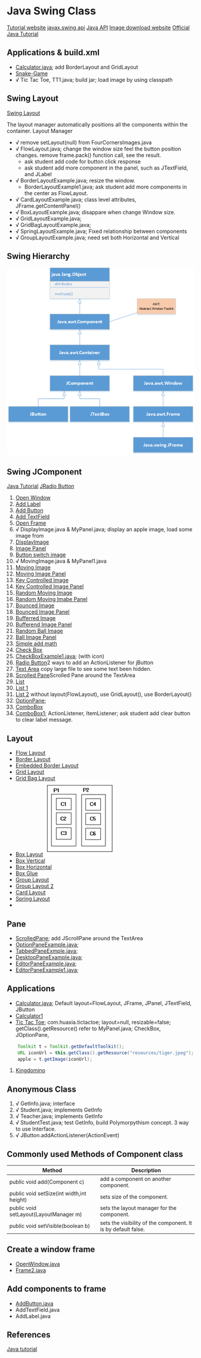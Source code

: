 # Java Swing Class

[Tutorial website](https://www.javatpoint.com/java-swing)
[javax.swing api](https://docs.oracle.com/javase/7/docs/api/javax/swing/package-summary.html)
[Java API](https://docs.oracle.com/javase/8/docs/api/)
[Image download website](http://www.pngmart.com/image/)
[Official Java Tutorial](https://docs.oracle.com/javase/tutorial/tutorialLearningPaths.html)

## Applications & build.xml
* [Calculator.java](../huaxia/src/com/huaxia/calculator/Calculator.java); add BorderLayout and GridLayout
* [Snake-Game](../Snake-Game/build.xml)
* √ Tic Tac Toe, TT1.java; build jar; load image by using classpath

## Swing Layout
[Swing Layout](https://www.tutorialspoint.com/swing/swing_layouts.htm)

The layout manager automatically positions all the components within the container. 
Layout Manager

* √ remove setLayout(null) from FourCornersImages.java
* √ FlowLayout.java; change the window size feel the button position changes. remove frame.pack() function call, see the result. 
    - ask student add code for button click response
    - ask student add more component in the panel, such as JTextField, and JLabel
* √ BorderLayoutExample.java; resize the window. 
    - BorderLayoutExample1.java; ask student add more components in the center as FlowLayout.
* √ CardLayoutExample.java; class level attributes, JFrame.getContentPanel()
* √ BoxLayoutExample.java; disappare when change Window size.
* √ GridLayoutExample.java;
* √ GridBagLayoutExample.java;
* √ SpringLayoutExample.java; Fixed relationship between components
* √ GroupLayoutExample.java; need set both Horizontal and Vertical

## Swing Hierarchy
![Container](Swing.png)

## Swing JComponent
[Java Tutorial](https://docs.oracle.com/javase/tutorial/uiswing/components/scrollpane.html)
[JRadio Button](https://www.geeksforgeeks.org/jradiobutton-java-swing/?ref=lbp)

1. [Open Window](../huaxia/src/com/huaxia/swing/OpenWindow.java)
7. [Add Label](../huaxia/src/com/huaxia/swing/AddLabel.java)
4. [Add Button](../huaxia/src/com/huaxia/swing/AddButton.java)
6. [Add TextField](../huaxia/src/com/huaxia/swing/AddTextField.java)
8. [Open Frame](../huaxia/src/com/huaxia/swing/Frame2.java)
9. √ DisplayImage.java & MyPanel.java; display an apple image, load some image from 
10. [DisplayImage](../huaxia/src/com/huaxia/swing/DisplayImage.java)
11. [Image Panel](../huaxia/src/com/huaxia/swing/MyPanel.java)
13. [Button switch image](../huaxia/src/com/huaxia/swing/FourCornersImage.java)
14. √ MovingImage.java & MyPanel1.java
15. [Moving Image](../huaxia/src/com/huaxia/swing/MoveImage.java) 
16. [Moving Image Panel](../huaxia/src/com/huaxia/swing/MyPanel1.java)
25. [Key Controlled Image](../huaxia/src/com/huaxia/swing/KeyboardControl.java)
26. [Key Controlled Image Panel](../huaxia/src/com/huaxia/swing/MyPanel2.java)
21. [Random Moving Image](../huaxia/src/com/huaxia/swing/RandomMoveImage.java)
22. [Random Moving Imabe Panel](../huaxia/src/com/huaxia/swing/MyPanel3.java)
17. [Bounced Image](../huaxia/src/com/huaxia/swing/DisplayBouncedImage.java)
18. [Bounced Image Panel](../huaxia/src/com/huaxia/swing/MyPanel4.java)
19. [Bufferred Image](../huaxia/src/com/huaxia/swing/DisplayBufferedImage.java)
20. [Bufferend Image Panel](../huaxia/src/com/huaxia/swing/MyPanel5.java)
23. [Random Ball Image](../huaxia/src/com/huaxia/swing/DiaplayBallImage.java)
24. [Ball Image Panel](../huaxia/src/com/huaxia/swing/MyPanel6.java)
25. [Simple add math](../huaxia/src/com/huaxia/swing/MyMath.java)
26. [Check Box](../huaxia/src/com/huaxia/swing/CheckBoxExample.java)
27. [CheckBoxExample1.java](../huaxia/src/com/huaxia/swing/component/CheckBoxExample1.java); (with icon)
28. [Radio Button](../huaxia/src/com/huaxia/swing/RadioButtonExample.java)2 ways to add an ActionListener for jButton
29. [Text Area](../huaxia/src/com/huaxia/swing/TextAreaExample.java) copy large file to see some text been hidden.
30. [Scrolled Pane](../huaxia/src/com/huaxia/swing/ScrolledPaneExample.java)Scrolled Pane around the TextArea
31. [List](../huaxia/src/com/huaxia/swing/ListExample.java)
32. [List 1](../huaxia/bin/com/huaxia/swing/ListExample1.class)
33. [List 2](../huaxia/src/com/huaxia/swing/ListExample2.java) without layout(FlowLayout), use GridLayout(), use BorderLayout() 
36. [OptionPane](../huaxia/src/com/huaxia/swing/pane/OptionPaneExample.java);
37. [ComboBox](../huaxia/src/com/huaxia/swing/component/ComboBoxExample.java) 
38. [ComboBox1](../huaxia/src/com/huaxia/swing/component/ComboBoxExample1.java); ActionListener, ItemListener; ask student add clear button to clear label message.

## Layout
* [Flow Layout](../huaxia/src/com/huaxia/swing/layout/FlowLayoutExample.java)
* [Border Layout](../huaxia/src/com/huaxia/swing/layout/BorderLayoutExample.java)
* [Embedded Border Layout](../huaxia/src/com/huaxia/swing/layout/BorderLayoutExample1.java)
* [Grid Layout](../huaxia/src/com/huaxia/swing/layout/GridLayoutExample.java)
* [Grid Bag Layout](../huaxia/src/com/huaxia/swing/layout/GridBagLayoutExample.java)
* [Box Layout](../huaxia/src/com/huaxia/swing/layout/BoxLayoutExample.java)
![](images/BoxLayout-1.gif)
* [Box Vertical](../huaxia/src/com/huaxia/swing/layout/BoxVertical.java)
* [Box Horizontal](../huaxia/src/com/huaxia/swing/layout/BoxHorizontal.java)
* [Box Glue](../huaxia/src/com/huaxia/swing/layout/BoxLayoutVerticalGlueTest.java)
* [Group Layout](../huaxia/src/com/huaxia/swing/layout/GroupLayoutExample.java)
* [Group Layout 2](../huaxia/src/com/huaxia/swing/layout/GroupLayoutExample2.java)
* [Card Layout](../huaxia/src/com/huaxia/swing/layout/CardLayoutExample.java)
* [Spring Layout](../huaxia/src/com/huaxia/swing/layout/SpringLayoutExample.java)
* 
## Pane
* [ScrolledPane](../huaxia/src/com/huaxia/swing/pane/ScrolledPaneExample.java); add JScrollPane around the TextArea
* [OptionPaneExample.java](../huaxia/src/com/huaxia/swing/pane/OptionPaneExample.java);
* [TabbedPaneExmple.java](../huaxia/src/com/huaxia/swing/pane/TabbedPaneExample.java);
* [DesktopPaneExample.java](../huaxia/src/com/huaxia/swing/pane/DesktopPaneExample.java);
* [EditorPaneExample.java](../huaxia/src/com/huaxia/swing/pane/EditorPaneExample.java);
* [EditorPaneExample1.java](../huaxia/src/com/huaxia/swing/pane/EditorPaneExample1.java);


## Applications
* [Calculator.java](../huaxia/src/com/huaxia/calculator/Calculator.java); Default layout=FlowLayout, JFrame, JPanel, JTextField, JButton 
* [Calculator1](../huaxia/src/com/huaxia/calculator/Calculator1.java)
* [Tic Tac Toe](../huaxia/src/com/huaxia/tictactoe/TTT1.java); com.huaxia.tictactoe; layout=null, resizable=false; getClass().getResource() refer to MyPanel.java; CheckBox, JOptionPane,
```java
    Toolkit t = Toolkit.getDefaultToolkit();
    URL iconUrl = this.getClass().getResource("resources/tiger.jpeg");
    apple = t.getImage(iconUrl);
```
1. [Kingdomino](https://www.youtube.com/watch?v=Wo7tLXgnzzI)

 
## Anonymous Class
1. √ GetInfo.java; interface
1. √ Student.java; implements GetInfo
1. √ Teacher.java; implements GetInfo
1. √ StudentTest.java; test GetInfo, build Polymorpythism concept. 3 way to use Interface.
1. √ JButton.addActionListener(ActionEvent) 

## Commonly used Methods of Component class
Method |	Description
|---|---|
public void add(Component c)	|add a component on another component.
public void setSize(int width,int height)	|sets size of the component.
public void setLayout(LayoutManager m)	|sets the layout manager for the component.
public void setVisible(boolean b)	|sets the visibility of the component. It is by default false.

## Create a window frame

* [OpenWindow.java](../huaxia/src/com/huaxia/swing/component/OpenWindow.java)
* [Frame2.java](../huaxia/src/com/huaxia/swing/component/Frame2.java)

## Add components to frame
* [AddButton.java](../huaxia/src/com/huaxia/swing/component/AddButton.java)
* AddTextField.java
* AddLabel.java

## References
[Java tutorial](http://www.java2s.com/Tutorial/Java/0240__Swing/BoxcreateVerticalGlue.htm)